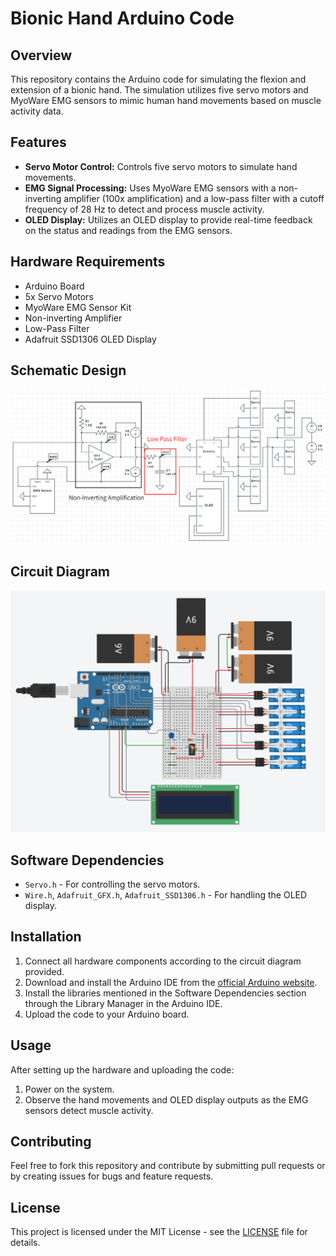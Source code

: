 # Bionic Hand Arduino Code

## Overview
This repository contains the Arduino code for simulating the flexion and extension of a bionic hand. The simulation utilizes five servo motors and MyoWare EMG sensors to mimic human hand movements based on muscle activity data.

## Features
- **Servo Motor Control:** Controls five servo motors to simulate hand movements.
- **EMG Signal Processing:** Uses MyoWare EMG sensors with a non-inverting amplifier (100x amplification) and a low-pass filter with a cutoff frequency of 28 Hz to detect and process muscle activity.
- **OLED Display:** Utilizes an OLED display to provide real-time feedback on the status and readings from the EMG sensors.

## Hardware Requirements
- Arduino Board
- 5x Servo Motors
- MyoWare EMG Sensor Kit
- Non-inverting Amplifier
- Low-Pass Filter
- Adafruit SSD1306 OLED Display

## Schematic Design
![Schematic Diagram](Docs/Schematic.png)

## Circuit Diagram
![Circuit Diagram](Docs/Visual.png)

## Software Dependencies
- `Servo.h` - For controlling the servo motors.
- `Wire.h`, `Adafruit_GFX.h`, `Adafruit_SSD1306.h` - For handling the OLED display.

## Installation
1. Connect all hardware components according to the circuit diagram provided.
2. Download and install the Arduino IDE from the [official Arduino website](https://www.arduino.cc/en/software).
3. Install the libraries mentioned in the Software Dependencies section through the Library Manager in the Arduino IDE.
4. Upload the code to your Arduino board.

## Usage
After setting up the hardware and uploading the code:
1. Power on the system.
2. Observe the hand movements and OLED display outputs as the EMG sensors detect muscle activity.

## Contributing
Feel free to fork this repository and contribute by submitting pull requests or by creating issues for bugs and feature requests.

## License
This project is licensed under the MIT License - see the [LICENSE](LICENSE.md) file for details.
